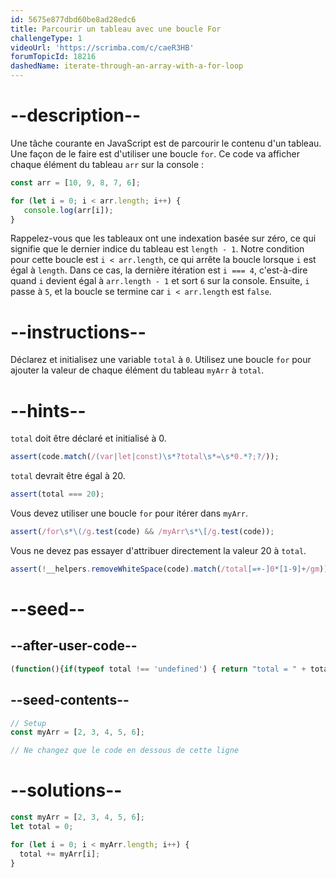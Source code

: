```yaml
---
id: 5675e877dbd60be8ad28edc6
title: Parcourir un tableau avec une boucle For
challengeType: 1
videoUrl: 'https://scrimba.com/c/caeR3HB'
forumTopicId: 18216
dashedName: iterate-through-an-array-with-a-for-loop
---
```


# --description--

Une tâche courante en JavaScript est de parcourir le contenu d'un tableau. Une façon de le faire est d'utiliser une boucle `for`. Ce code va afficher chaque élément du tableau `arr` sur la console :

```js
const arr = [10, 9, 8, 7, 6];

for (let i = 0; i < arr.length; i++) {
   console.log(arr[i]);
}
```

Rappelez-vous que les tableaux ont une indexation basée sur zéro, ce qui signifie que le dernier indice du tableau est `length - 1`. Notre condition pour cette boucle est `i < arr.length`, ce qui arrête la boucle lorsque `i` est égal à `length`. Dans ce cas, la dernière itération est `i === 4`, c'est-à-dire quand `i` devient égal à `arr.length - 1` et sort `6` sur la console. Ensuite, `i` passe à `5`, et la boucle se termine car `i < arr.length` est `false`.

# --instructions--

Déclarez et initialisez une variable `total` à `0`. Utilisez une boucle `for` pour ajouter la valeur de chaque élément du tableau `myArr` à `total`.

# --hints--

`total` doit être déclaré et initialisé à 0.

```js
assert(code.match(/(var|let|const)\s*?total\s*=\s*0.*?;?/));
```

`total` devrait être égal à 20.

```js
assert(total === 20);
```

Vous devez utiliser une boucle `for` pour itérer dans `myArr`.

```js
assert(/for\s*\(/g.test(code) && /myArr\s*\[/g.test(code));
```

Vous ne devez pas essayer d'attribuer directement la valeur 20 à `total`.

```js
assert(!__helpers.removeWhiteSpace(code).match(/total[=+-]0*[1-9]+/gm));
```

# --seed--

## --after-user-code--

```js
(function(){if(typeof total !== 'undefined') { return "total = " + total; } else { return "total is undefined";}})()
```

## --seed-contents--

```js
// Setup
const myArr = [2, 3, 4, 5, 6];

// Ne changez que le code en dessous de cette ligne

```

# --solutions--

```js
const myArr = [2, 3, 4, 5, 6];
let total = 0;

for (let i = 0; i < myArr.length; i++) {
  total += myArr[i];
}
```
